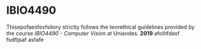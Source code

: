 # IBIO4490
Thisepofaesfesfsitory strictly follows the teorethical guidelines provided by the course *IBIO4490 - Computer Vision* at Uniandes. **2019**
afoihfdasf
fsdfljsaf
asfafe
